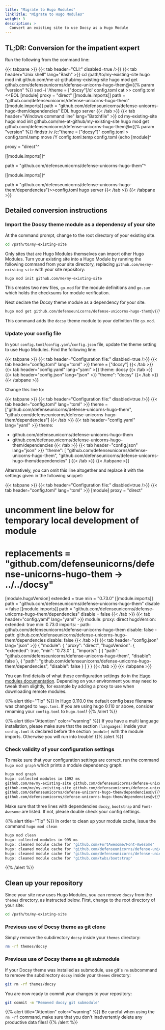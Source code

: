 ```yaml
---
title: "Migrate to Hugo Modules"
linkTitle: "Migrate to Hugo Modules"
weight: 3
description: >
  Convert an existing site to use Docsy as a Hugo Module
---
```


## TL;DR: Conversion for the impatient expert

Run the following from the command line:

{{< tabpane >}}
{{< tab header="CLI:" disabled=true />}}
{{< tab header="Unix shell" lang="Bash" >}}
cd /path/to/my-existing-site
hugo mod init github.com/me-at-github/my-existing-site
hugo mod get github.com/defenseunicorns/defense-unicorns-hugo-them@v{{% param "version" %}}
sed -i '/theme = \["docsy"\]/d' config.toml
cat >> config.toml <<EOL
[module]
proxy = "direct"
[[module.imports]]
path = "github.com/defenseunicorns/defense-unicorns-hugo-them"
[[module.imports]]
path = "github.com/defenseunicorns/defense-unicorns-hugo-them/dependencies"
EOL
hugo server
{{< /tab >}}
{{< tab header="Windows command line" lang="Batchfile" >}}
cd  my-existing-site
hugo mod init github.com/me-at-github/my-existing-site
hugo mod get github.com/defenseunicorns/defense-unicorns-hugo-them@v{{% param "version" %}}
findstr /v /c:"theme = [\"docsy\"]" config.toml > config.toml.temp
move /Y config.toml.temp config.toml
(echo [module]^

proxy = "direct"^

[[module.imports]]^

path = "github.com/defenseunicorns/defense-unicorns-hugo-them"^

[[module.imports]]^

path = "github.com/defenseunicorns/defense-unicorns-hugo-them/dependencies")>>config.toml
hugo server
{{< /tab >}}
{{< /tabpane >}}


## Detailed conversion instructions

### Import the Docsy theme module as a dependency of your site

At the command prompt, change to the root directory of your existing site.

```bash
cd /path/to/my-existing-site
```

Only sites that are Hugo Modules themselves can import other Hugo Modules. Turn your existing site into a Hugo Module by running the following command from your site directory, replacing `github.com/me/my-existing-site` with your site repository:

```bash
hugo mod init github.com/me/my-existing-site
```

This creates two new files, `go.mod` for the module definitions and `go.sum` which holds the checksums for module verification.

Next declare the Docsy theme module as a dependency for your site.

```bash
hugo mod get github.com/defenseunicorns/defense-unicorns-hugo-them@v{{% param "version" %}}
```

This command adds the `docsy` theme module to your definition file `go.mod`.

### Update your config file

In your `config.toml`/`config.yaml`/`config.json` file, update the theme setting to use Hugo Modules. Find the following line:

{{< tabpane >}}
{{< tab header="Configuration file:" disabled=true />}}
{{< tab header="config.toml" lang="toml" >}}
theme = ["docsy"]
{{< /tab >}}
{{< tab header="config.yaml" lang="yaml" >}}
theme: docsy
{{< /tab >}}
{{< tab header="config.json" lang="json" >}}
"theme": "docsy"
{{< /tab >}}
{{< /tabpane >}}

Change this line to:

{{< tabpane >}}
{{< tab header="Configuration file:" disabled=true />}}
{{< tab header="config.toml" lang="toml" >}}
theme = ["github.com/defenseunicorns/defense-unicorns-hugo-them", "github.com/defenseunicorns/defense-unicorns-hugo-them/dependencies"]
{{< /tab >}}
{{< tab header="config.yaml" lang="yaml" >}}
theme:
  - github.com/defenseunicorns/defense-unicorns-hugo-them
  - github.com/defenseunicorns/defense-unicorns-hugo-them/dependencies
{{< /tab >}}
{{< tab header="config.json" lang="json" >}}
"theme": [
  "github.com/defenseunicorns/defense-unicorns-hugo-them",
  "github.com/defenseunicorns/defense-unicorns-hugo-them/dependencies"
]
{{< /tab >}}
{{< /tabpane >}}

Alternatively, you can omit this line altogether and replace it with the settings given in the following snippet:

{{< tabpane >}}
{{< tab header="Configuration file:" disabled=true />}}
{{< tab header="config.toml" lang="toml" >}}
[module]
  proxy = "direct"
  # uncomment line below for temporary local development of module
  # replacements = "github.com/defenseunicorns/defense-unicorns-hugo-them -> ../../docsy"
  [module.hugoVersion]
    extended = true
    min = "0.73.0"
  [[module.imports]]
    path = "github.com/defenseunicorns/defense-unicorns-hugo-them"
    disable = false
  [[module.imports]]
    path = "github.com/defenseunicorns/defense-unicorns-hugo-them/dependencies"
    disable = false
{{< /tab >}}
{{< tab header="config.yaml" lang="yaml" >}}
module:
  proxy: direct
  hugoVersion:
    extended: true
    min: 0.73.0
  imports:
    - path: github.com/defenseunicorns/defense-unicorns-hugo-them
      disable: false
    - path: github.com/defenseunicorns/defense-unicorns-hugo-them/dependencies
      disable: false
{{< /tab >}}
{{< tab header="config.json" lang="json" >}}
{
  "module": {
    "proxy": "direct",
    "hugoVersion": {
      "extended": true,
      "min": "0.73.0"
    },
    "imports": [
      {
        "path": "github.com/defenseunicorns/defense-unicorns-hugo-them",
        "disable": false
      },
      {
        "path": "github.com/defenseunicorns/defense-unicorns-hugo-them/dependencies",
        "disable": false
      }
    ]
  }
}
{{< /tab >}}
{{< /tabpane >}}

You can find details of what these configuration settings do in the [Hugo modules documentation](https://gohugo.io/hugo-modules/configuration/#module-config-top-level).
Depending on your environment you may need to tweak them slightly, for example by adding a proxy to use when downloading remote modules.

{{% alert title="Tip" %}}
In Hugo 0.110.0 the default config base filename was changed to `hugo.toml`.
If you are using hugo 0.110 or above, consider renaming your `config.toml` to `hugo.toml`!
{{% /alert %}}

{{% alert title="Attention" color="warning" %}}
If you have a multi language installation, please make sure that the section `[languages]` inside your `config.toml` is declared before the section `[module]` with the module imports. Otherwise you will run into trouble!
{{% /alert %}}

### Check validity of your configuration settings

To make sure that your configuration settings are correct, run the command `hugo mod graph` which prints a module dependency graph:

```bash
hugo mod graph
hugo: collected modules in 1092 ms
github.com/me/my-existing-site github.com/defenseunicorns/defense-unicorns-hugo-them@v{{% param "version" %}}
github.com/me/my-existing-site github.com/defenseunicorns/defense-unicorns-hugo-them/dependencies@v{{% param "version" %}}
github.com/defenseunicorns/defense-unicorns-hugo-them/dependencies@v{{% param "version" %}} github.com/twbs/bootstrap@v5.2.3+incompatible
github.com/defenseunicorns/defense-unicorns-hugo-them/dependencies@v{{% param "version" %}} github.com/FortAwesome/Font-Awesome@v0.0.0-20230327165841-0698449d50f2
```

Make sure that three lines with dependencies `docsy`, `bootstrap` and `Font-Awesome` are listed. If not, please double check your config settings.

{{% alert title="Tip" %}}
In order to clean up your module cache, issue the command `hugo mod clean`

```bash
hugo mod clean
hugo: collected modules in 995 ms
hugo: cleaned module cache for "github.com/FortAwesome/Font-Awesome"
hugo: cleaned module cache for "github.com/defenseunicorns/defense-unicorns-hugo-them"
hugo: cleaned module cache for "github.com/defenseunicorns/defense-unicorns-hugo-them/dependencies"
hugo: cleaned module cache for "github.com/twbs/bootstrap"
```
{{% /alert %}}

## Clean up your repository

Since your site now uses Hugo Modules, you can remove `docsy` from the `themes` directory, as instructed below.
First, change to the root directory of your site:

```bash
cd /path/to/my-existing-site
```

### Previous use of Docsy theme as git clone

Simply remove the subdirectory `docsy` inside your `themes` directory:

```bash
rm -rf themes/docsy
```

### Previous use of Docsy theme as git submodule

If your Docsy theme was installed as submodule, use git's `rm` subcommand to remove the subdirectory `docsy` inside your `themes` directory:

```bash
git rm -rf themes/docsy
```

You are now ready to commit your changes to your repository:

```bash
git commit -m "Removed docsy git submodule"
```

{{% alert title="Attention" color="warning" %}}
Be careful when using the `rm -rf` command, make sure that you don't inadvertently delete any productive data files!
{{% /alert %}}
